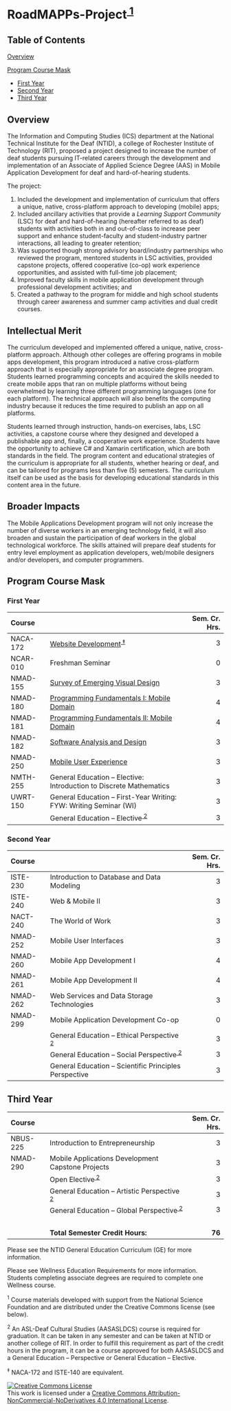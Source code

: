 # RoadMAPPs-Project<sup><a href="#f1"> 1</a></sup>

## Table of Contents

[Overview](#overview)

[Program Course Mask](#program-course-mask)

- [First Year](#first-year)
- [Second Year](#second-year)
- [Third Year](#third-year)

## Overview

The Information and Computing Studies (ICS) department at the National Technical Institute for the Deaf (NTID), a college of Rochester Institute of Technology (RIT), proposed a project designed to increase the number of deaf students pursuing IT-related careers through the development and implementation of an Associate of Applied Science Degree (AAS) in Mobile Application Development for deaf and hard-of-hearing students.

The project:

1. Included the development and implementation of curriculum that offers a unique, native, cross-platform approach to developing (mobile) apps;
2. Included ancillary activities that provide a _Learning Support Community_ (LSC) for deaf and hard-of-hearing (hereafter referred to as deaf) students with activities both in and out-of-class to increase peer support and enhance student-faculty and student-industry partner interactions, all leading to greater retention;
3. Was supported though strong advisory board/industry partnerships who reviewed the program, mentored students in LSC activities, provided capstone projects, offered cooperative (co-op) work experience opportunities, and assisted with full-time job placement;
4. Improved faculty skills in mobile application development through professional development activities; and
5. Created a pathway to the program for middle and high school students through career awareness and summer camp activities and dual credit courses.

## Intellectual Merit

The curriculum developed and implemented offered a unique, native, cross-platform approach. Although other colleges are offering programs in mobile apps development, this program introduced a native cross-platform approach that is especially appropriate for an associate degree program. Students learned  programming concepts and acquired the skills needed to create mobile apps that ran on multiple platforms without being overwhelmed by learning three different programming languages (one for each platform). The technical approach will also benefits the computing industry because it reduces the time required to publish an app on all platforms.

Students learned through instruction, hands-on exercises, labs, LSC activities, a capstone course where they designed and developed a publishable app and, finally, a cooperative work experience. Students have the opportunity to achieve C# and Xamarin certification, which are both standards in the field. The program content and educational strategies of the curriculum is appropriate for all students, whether hearing or deaf, and can be tailored for programs less than five (5) semesters. The curriculum itself can be used as the basis for developing educational standards in this content area in the future.

## Broader Impacts

The Mobile Applications Development program will not only increase the number of diverse workers in an emerging technology field, it will also broaden and sustain the participation of deaf workers in the global technological workforce. The skills attained will prepare deaf students for entry level employment as application developers, web/mobile designers and/or developers, and computer programmers.

## Program Course Mask

### First Year

Course | | Sem. Cr. Hrs.
:------ | :---------------------- | ---:
NACA-172 | [Website Development](NACA172)<sup><a href="#f3"> ‡</a></sup> | 3
NCAR-010 | Freshman Seminar | 0
NMAD-155 | [Survey of Emerging Visual Design](NMAD155) | 3
NMAD-180 | [Programming Fundamentals I: Mobile Domain](NMAD180/) | 4
NMAD-181 | [Programming Fundamentals II: Mobile Domain](NMAD181) | 4
NMAD-182 | [Software Analysis and Design](NMAD182) | 3
NMAD-250 | [Mobile User Experience](NMAD250) | 3
NMTH-255 | General Education – Elective: Introduction to Discrete Mathematics | 3
UWRT-150 | General Education – First-Year Writing: FYW: Writing Seminar (WI) | 3
| | General Education – Elective<sup><a href="#f2"> 2</a></sup> | 3

### Second Year

Course | | Sem. Cr. Hrs.
:------ | :- | -------------:
ISTE-230 | Introduction to Database and Data Modeling | 3
ISTE-240 | Web & Mobile II | 3
NACT-240 | The World of Work | 3
NMAD-252 | Mobile User Interfaces  | 3
NMAD-260 | Mobile App Development I | 4
NMAD-261 | Mobile App Development II | 4
NMAD-262 | Web Services and Data Storage Technologies | 3
NMAD-299 | Mobile Application Development Co-op | 0
| | General Education – Ethical Perspective<sup><a href="#f2"> 2</a></sup>| 3
| | General Education – Social Perspective<sup><a href="#f2"> 2</a></sup>| 3
| | General Education – Scientific Principles Perspective &nbsp;&nbsp;&nbsp;&nbsp;&nbsp;&nbsp;&nbsp;&nbsp;&nbsp;&nbsp;&nbsp;&nbsp;&nbsp;&nbsp;&nbsp;&nbsp;&nbsp;&nbsp;&nbsp;&nbsp;&nbsp;&nbsp;&nbsp;| 3


## Third Year

Course | | Sem. Cr. Hrs.
:------ | :- | -------------:
NBUS-225 | Introduction to Entrepreneurship | 3
NMAD-290 | Mobile Applications Development Capstone Projects &nbsp;&nbsp;&nbsp;&nbsp;&nbsp;&nbsp;&nbsp;&nbsp;&nbsp;&nbsp;&nbsp;&nbsp;&nbsp;&nbsp;&nbsp;&nbsp;&nbsp;&nbsp;&nbsp;&nbsp;&nbsp;| 3
| | Open Elective<sup><a href="#f2"> 2</a></sup> | 3
| | General Education – Artistic Perspective<sup><a href="#f2"> 2</a></sup> | 3
| | General Education – Global Perspective<sup><a href="#f2"> 2</a></sup> | 3
| | &nbsp; | &nbsp;
| &nbsp; | **Total Semester Credit Hours:** | **76**

Please see the NTID General Education Curriculum (GE) for more information.

Please see Wellness Education Requirements for more information. Students completing associate degrees are required to complete one Wellness course.

<sup><a name="f1">1</a></sup> Course materials developed with support from the National Science Foundation and are distributed under the Creative Commons license (see below).  

<sup><a name="f2">2</a></sup> An ASL-Deaf Cultural Studies (AASASLDCS) course is required for graduation. It can be taken in any semester and can be taken at NTID or another college of RIT. In order to fulfill this requirement as part of the credit hours in the program, it can be a course approved for both AASASLDCS and a General Education – Perspective or General Education – Elective.

<sup><a name="f3">‡</a></sup> NACA-172 and ISTE-140 are equivalent.

<a rel="license" href="http://creativecommons.org/licenses/by-nc-nd/4.0/"><img alt="Creative Commons License" style="border-width:0" src="https://i.creativecommons.org/l/by-nc-nd/4.0/80x15.png" /></a><br />This work is licensed under a <a rel="license" href="http://creativecommons.org/licenses/by-nc-nd/4.0/">Creative Commons Attribution-NonCommercial-NoDerivatives 4.0 International License</a>.
